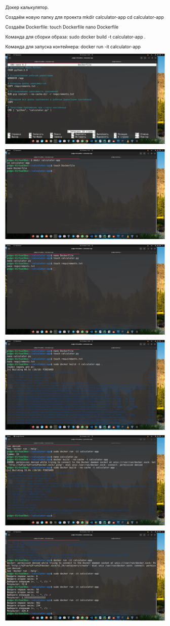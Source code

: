 Докер калькулятор.

Создаём новую папку для проекта 
mkdir calculator-app
cd calculator-app

Создаём Dockerfile:
touch Dockerfile
nano Dockerfile

Команда для сборки образа:
sudo docker build -t calculator-app .

Команда для запуска контейнера:
docker run -it calculator-app


![screen1](https://github.com/Anatolii76V/Containerization/blob/main/lesson4/screen1.png)


![screen2](https://github.com/Anatolii76V/Containerization/blob/main/lesson4/screen2.png)


![screen3](https://github.com/Anatolii76V/Containerization/blob/main/lesson4/screen3.png)


![screen4](https://github.com/Anatolii76V/Containerization/blob/main/lesson4/screen4.png)


![screen5](https://github.com/Anatolii76V/Containerization/blob/main/lesson4/screen5.png)


![screen6](https://github.com/Anatolii76V/Containerization/blob/main/lesson4/screen6.png)
